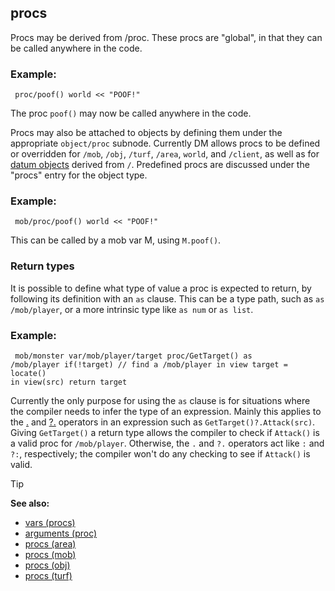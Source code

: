 ## procs



Procs may be derived from /proc. These procs are "global", in
that they can be called anywhere in the code.
### Example:

``` dm
 proc/poof() world << "POOF!" 
```
 

The
proc `poof()` may now be called anywhere in the code. 

Procs may
also be attached to objects by defining them under the appropriate
`object/proc` subnode. Currently DM allows procs to be defined or
overridden for `/mob`, `/obj`, `/turf`, `/area`, `world`, and `/client`,
as well as for [datum objects](/ref/datum.md)  derived from `/`. Predefined
procs are discussed under the "procs" entry for the object type.
### Example:

``` dm
 mob/proc/poof() world << "POOF!" 
```



This can be called by a mob var M, using `M.poof()`.
### Return types


It is possible to define what type of value a proc is expected
to return, by following its definition with an `as` clause. This can be
a type path, such as `as /mob/player`, or a more intrinsic type like
`as num` or `as list`.
### Example:

``` dm
 mob/monster var/mob/player/target proc/GetTarget() as
/mob/player if(!target) // find a /mob/player in view target = locate()
in view(src) return target 
```
 

Currently the only
purpose for using the `as` clause is for situations where the compiler
needs to infer the type of an expression. Mainly this applies to the
[.](/ref/operator/%2e.md)  and [?.](/ref/operator/%3f%2e.md) operators
in an expression such as `GetTarget()?.Attack(src)`. Giving
`GetTarget()` a return type allows the compiler to check if `Attack()`
is a valid proc for `/mob/player`. Otherwise, the `.` and `?.` operators
act like `:` and `?:`, respectively; the compiler won\'t do any checking
to see if `Attack()` is valid.

> [!TIP] 
> **See also:**
> +   [vars (procs)](/ref/proc/var.md) 
> +   [arguments (proc)](/ref/proc/arguments.md) 
> +   [procs (area)](/ref/area/proc.md) 
> +   [procs (mob)](/ref/mob/proc.md) 
> +   [procs (obj)](/ref/obj/proc.md) 
> +   [procs (turf)](/ref/turf/proc.md) 